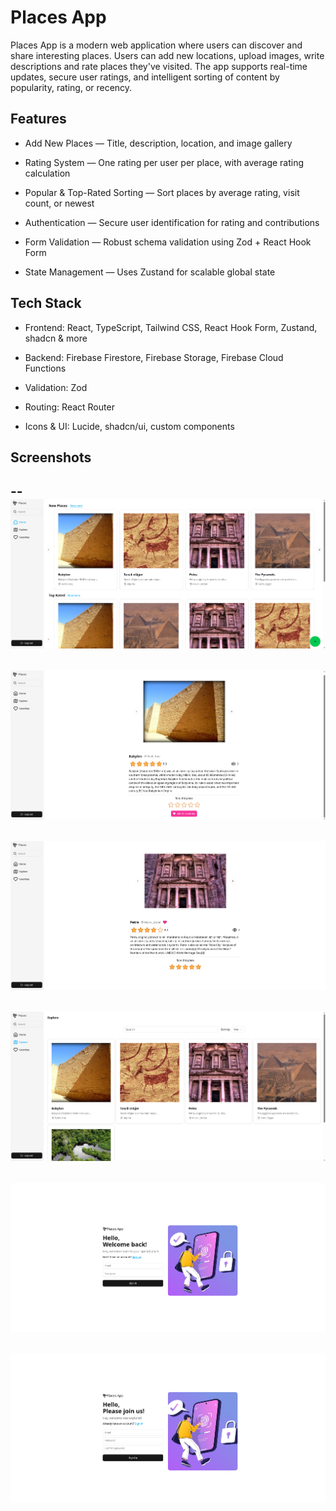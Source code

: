 # Places App

Places App is a modern web application where users can discover and share interesting places. Users can add new locations, upload images, write descriptions and rate places they've visited. The app supports real-time updates, secure user ratings, and intelligent sorting of content by popularity, rating, or recency.

## Features

- Add New Places — Title, description, location, and image gallery

- Rating System — One rating per user per place, with average rating calculation

- Popular & Top-Rated Sorting — Sort places by average rating, visit count, or newest

- Authentication — Secure user identification for rating and contributions

- Form Validation — Robust schema validation using Zod + React Hook Form

- State Management — Uses Zustand for scalable global state

## Tech Stack

- Frontend: React, TypeScript, Tailwind CSS, React Hook Form, Zustand, shadcn & more

- Backend: Firebase Firestore, Firebase Storage, Firebase Cloud Functions

- Validation: Zod

- Routing: React Router

- Icons & UI: Lucide, shadcn/ui, custom components

## Screenshots

--
![alt text](screenshots/home.png)
--
![alt text](screenshots/place.png)
--
![alt text](screenshots/favorited_place.png)
--
![alt text](screenshots/search.png)
--
![alt text](screenshots/login.png)
--
![alt text](screenshots/signup.png)
--
